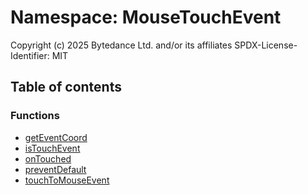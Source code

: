 # Namespace: MouseTouchEvent

Copyright (c) 2025 Bytedance Ltd. and/or its affiliates
SPDX-License-Identifier: MIT

## Table of contents

### Functions

* [getEventCoord](/en/auto-docs/playground-react/functions/MouseTouchEvent.getEventCoord.md)
* [isTouchEvent](/en/auto-docs/playground-react/functions/MouseTouchEvent.isTouchEvent.md)
* [onTouched](/en/auto-docs/playground-react/functions/MouseTouchEvent.onTouched.md)
* [preventDefault](/en/auto-docs/playground-react/functions/MouseTouchEvent.preventDefault.md)
* [touchToMouseEvent](/en/auto-docs/playground-react/functions/MouseTouchEvent.touchToMouseEvent.md)
